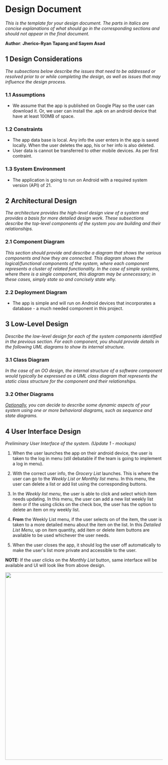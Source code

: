 # Design Document

*This is the template for your design document. The parts in italics are concise explanations of what should go in the corresponding sections and should not appear in the final document.*

**Author**: **Jherico-Ryan Tapang and Sayem Asad**

## 1 Design Considerations

*The subsections below describe the issues that need to be addressed or resolved prior to or while completing the design, as well as issues that may influence the design process.*

### 1.1 Assumptions

- We assume that the app is published on Google Play so the user can download it.  Or, we user can install the .apk
on an android device that have at least 100MB of space. 

### 1.2 Constraints

- The app data base is local.  Any info the user enters in the app is saved locally.  When the user deletes the app, his or her info is also deleted.
- User data is cannot be transferred to other mobile devices. As per first contraint.

### 1.3 System Environment

- The application is going to run on Android with a required system version (API) of 21.

## 2 Architectural Design

*The architecture provides the high-level design view of a system and provides a basis for more detailed design work. These subsections describe the top-level components of the system you are building and their relationships.*

### 2.1 Component Diagram

*This section should provide and describe a diagram that shows the various components and how they are connected. This diagram shows the logical/functional components of the system, where each component represents a cluster of related functionality. In the case of simple systems, where there is a single component, this diagram may be unnecessary; in these cases, simply state so and concisely state why.*

### 2.2 Deployment Diagram

- The app is simple and will run on Android devices that incorporates a database - a much needed component in this project.  

## 3 Low-Level Design

*Describe the low-level design for each of the system components identified in the previous section. For each component, you should provide details in the following UML diagrams to show its internal structure.*

### 3.1 Class Diagram

*In the case of an OO design, the internal structure of a software component would typically be expressed as a UML class diagram that represents the static class structure for the component and their relationships.*

### 3.2 Other Diagrams

*<u>Optionally</u>, you can decide to describe some dynamic aspects of your system using one or more behavioral diagrams, such as sequence and state diagrams.*

## 4 User Interface Design
*Preliminary User Interface of the system.  (Update 1 - mockups)*

1. When the user launches the app on their android device, the user is taken to the log in menu (stil debatable if the team is going to implement a log in menu).  

2. With the correct user info, the *Grocery List* launches.  This is where the user can go to the *Weekly List or Monthly list* menu. In this menu, the user can delete a list or add list using the corresponding buttons. 

3. In the *Weekly list menu*, the user is able to click and select which item needs updating.  In this menu, the user can add a new list weekly list item or if the using clicks on the check box, the user has the option to delete an item on my weekly list.

4. **From** the Weekly List menu, if the user selects on of the item, the user is taken to a more detailed menu about the item on the list.  In this *Detailed List Menu*, up on item quantity, add item or delete item buttons are available to be used whichever the user needs.

5.  When the user closes the app, it should log the user off automatically to make the user's list more private and accessible to the user.  

**NOTE:**  If the user clicks on the *Monthly List* button, same interface will be available and UI will look like from above design. 


<img src="https://github.com/qc-se-spring2018/370Spring18Team5/blob/master/GroupProject/Design-Team/GroceryApp_1.PNG" width="600" height="600" >
